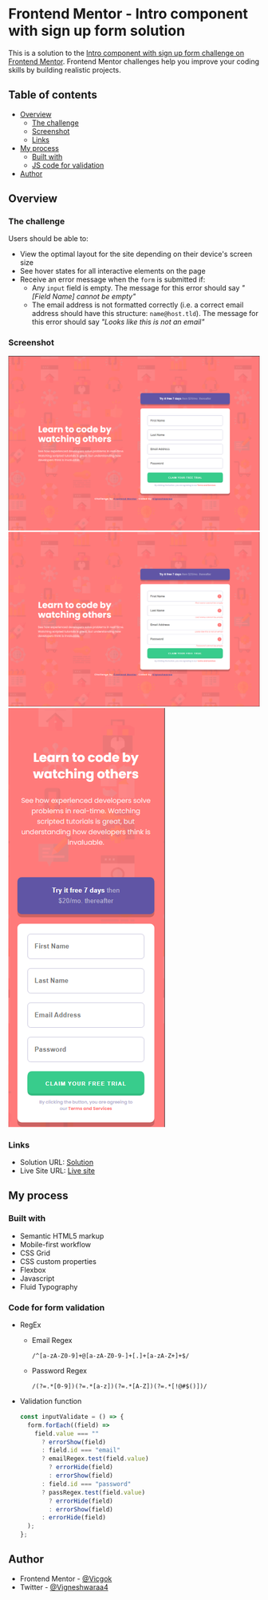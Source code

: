 # Frontend Mentor - Intro component with sign up form solution

This is a solution to the [Intro component with sign up form challenge on Frontend Mentor](https://www.frontendmentor.io/challenges/intro-component-with-signup-form-5cf91bd49edda32581d28fd1). Frontend Mentor challenges help you improve your coding skills by building realistic projects.

## Table of contents

- [Overview](#overview)
  - [The challenge](#the-challenge)
  - [Screenshot](#screenshot)
  - [Links](#links)
- [My process](#my-process)
  - [Built with](#built-with)
  - [JS code for validation](#Code-for-form-validation)
- [Author](#author)

## Overview

### The challenge

Users should be able to:

- View the optimal layout for the site depending on their device's screen size
- See hover states for all interactive elements on the page
- Receive an error message when the `form` is submitted if:
  - Any `input` field is empty. The message for this error should say _"[Field Name] cannot be empty"_
  - The email address is not formatted correctly (i.e. a correct email address should have this structure: `name@host.tld`). The message for this error should say _"Looks like this is not an email"_

### Screenshot

![Solution Screenshot](/images/desktop.png)
![Solution Screenshot](/images/desktop-error.png)
![Solution Screenshot](/images/mobile.png)

### Links

- Solution URL: [Solution](https://www.frontendmentor.io/solutions/responsive-intro-component-signup-page-aANG5YgSH)
- Live Site URL: [Live site](https://vicgok.github.io/Intro-component-signup/base.html)

## My process

### Built with

- Semantic HTML5 markup
- Mobile-first workflow
- CSS Grid
- CSS custom properties
- Flexbox
- Javascript
- Fluid Typography

### Code for form validation

- RegEx

  - Email Regex

    ```
    /^[a-zA-Z0-9]+@[a-zA-Z0-9-]+[.]+[a-zA-Z+]+$/
    ```

  - Password Regex

    ```
    /(?=.*[0-9])(?=.*[a-z])(?=.*[A-Z])(?=.*[!@#$()])/
    ```

- Validation function

  ```js
  const inputValidate = () => {
    form.forEach((field) =>
      field.value === ""
        ? errorShow(field)
        : field.id === "email"
        ? emailRegex.test(field.value)
          ? errorHide(field)
          : errorShow(field)
        : field.id === "password"
        ? passRegex.test(field.value)
          ? errorHide(field)
          : errorShow(field)
        : errorHide(field)
    );
  };
  ```

## Author

- Frontend Mentor - [@Vicgok](https://www.frontendmentor.io/profile/Vicgok)
- Twitter - [@Vigneshwaraa4](https://twitter.com/Vigneshwaraa4)
